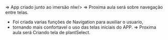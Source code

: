 => App criado junto ao imersão nlw/>
=> Proxima aula será sobre navegação entre telas.
  - Foi criada varias funções de Navigation para auxiliar o usuario,
  - tornando mais confortavel o uso das telas iniciais do APP.
=> Proxima aula será Criando tela de plantSelect.
